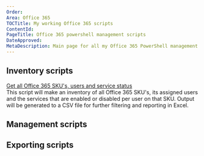 ```yaml
---
Order: 
Area: Office 365
TOCTitle: My working Office 365 scripts
ContentId: 
PageTitle: Office 365 powershell management scripts
DateApproved: 
MetaDescription: Main page for all my Office 365 PowerShell management scripts.
---
```


## Inventory scripts 
[Get all Office 365 SKU's, users and service status](MyScripts\MSOL-Get-AllUserLicensesAndServices.ps1)  
This script will make an inventory of all Office 365 SKU's, its assigned users and the services that are enabled or disabled per user on that SKU. Output will be generated to a CSV file for further filtering and reporting in Excel.



## Management scripts

## Exporting scripts

